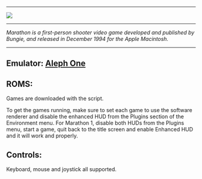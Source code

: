 ***
![](https://alephone.lhowon.org/images/marathon_title.png)

***
_Marathon is a first-person shooter video game developed and published by Bungie, and released in December 1994 for the Apple Macintosh._

***

## Emulator: [Aleph One](https://alephone.lhowon.org/)


## ROMS:

Games are downloaded with the script.

To get the games running, make sure to set each game to use the software renderer and disable the enhanced HUD from the Plugins section of the Environment menu. For Marathon 1, disable both HUDs from the Plugins menu, start a game, quit back to the title screen and enable Enhanced HUD and it will work and properly.

## Controls:

Keyboard, mouse and joystick all supported.